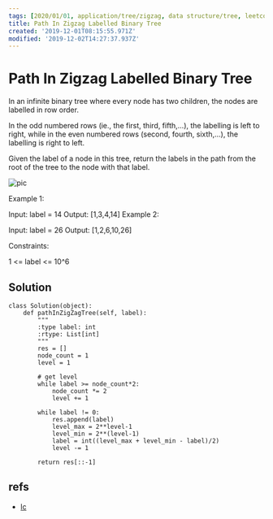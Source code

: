 ```yaml
---
tags: [2020/01/01, application/tree/zigzag, data structure/tree, leetcode/1104]
title: Path In Zigzag Labelled Binary Tree
created: '2019-12-01T08:15:55.971Z'
modified: '2019-12-02T14:27:37.937Z'
---
```


# Path In Zigzag Labelled Binary Tree

In an infinite binary tree where every node has two children, the nodes are labelled in row order.

In the odd numbered rows (ie., the first, third, fifth,...), the labelling is left to right, while in the even numbered rows (second, fourth, sixth,...), the labelling is right to left.



Given the label of a node in this tree, return the labels in the path from the root of the tree to the node with that label.

![pic](https://assets.leetcode.com/uploads/2019/06/24/tree.png)

Example 1:

Input: label = 14
Output: [1,3,4,14]
Example 2:

Input: label = 26
Output: [1,2,6,10,26]
 

Constraints:

1 <= label <= 10^6

## Solution

```
class Solution(object):
    def pathInZigZagTree(self, label):
        """
        :type label: int
        :rtype: List[int]
        """
        res = []
        node_count = 1
        level = 1
        
        # get level
        while label >= node_count*2:
            node_count *= 2
            level += 1
        
        while label != 0:
            res.append(label)
            level_max = 2**level-1
            level_min = 2**(level-1)
            label = int((level_max + level_min - label)/2)
            level -= 1
        
        return res[::-1]
```

## refs

* [lc](https://leetcode.com/problems/path-in-zigzag-labelled-binary-tree/)
